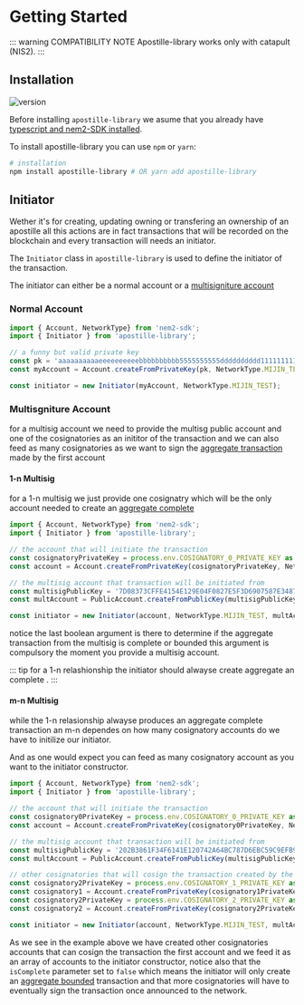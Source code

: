 # Getting Started

::: warning COMPATIBILITY NOTE
Apostille-library works only with catapult (NIS2).
:::

## Installation

![version](https://img.shields.io/npm/v/apostille-library.svg)

Before installing `apostille-library` we asume that you already have [typescript and nem2-SDK installed](https://nemtech.github.io/getting-started/setup-workstation.html#typescript-javascript).

To install apostille-library you can use `npm` or `yarn`:

``` bash
# installation
npm install apostille-library # OR yarn add apostille-library
```

## Initiator

Wether it's for creating, updating owning or transfering an ownership of an apostille all this actions are in fact transactions that will be recorded on the blockchain and every transaction will needs an initiator.

The  `Initiator` class in `apostille-library` is used to define the initiator of the transaction.

The initiator can either be a normal account or a [multisigniture account](https://nemtech.github.io/concepts/multisig-account.html)

### Normal Account

```typescript
import { Account, NetworkType} from 'nem2-sdk';
import { Initiator } from 'apostille-library';

// a funny but valid private key
const pk = 'aaaaaaaaaaeeeeeeeeeebbbbbbbbbb5555555555dddddddddd1111111111aaee';
const myAccount = Account.createFromPrivateKey(pk, NetworkType.MIJIN_TEST);

const initiator = new Initiator(myAccount, NetworkType.MIJIN_TEST);
```
### Multisgniture Account

for a multisig account we need to provide the multisg public account and one of the cosignatories as an inititor of the transaction and we can also feed as many cosignatories as we want to sign the [aggregate transaction](https://nemtech.github.io/concepts/aggregate-transaction.html) made by the first account

#### 1-n Multisig

for a 1-n multisig we just provide one cosignatry which will be the only account needed to create an [aggregate complete](https://nemtech.github.io/concepts/aggregate-transaction.html#aggregate-complete)

```typescript
import { Account, NetworkType} from 'nem2-sdk';
import { Initiator } from 'apostille-library';

// the account that will initiate the transaction
const cosignatoryPrivateKey = process.env.COSIGNATORY_0_PRIVATE_KEY as string;
const account = Account.createFromPrivateKey(cosignatoryPrivateKey, NetworkType.MIJIN_TEST);

// the multisig account that transaction will be initiated from
const multisigPublicKey = '7D08373CFFE4154E129E04F0827E5F3D6907587E348757B0F87D2F839BF88246';
const multAccount = PublicAccount.createFromPublicKey(multisigPublicKey, NetworkType.MIJIN_TEST);

const initiator = new Initiator(account, NetworkType.MIJIN_TEST, multAccount, true);
```

notice the last boolean argument is there to determine if the aggregate transaction from the multisig is complete or bounded this argument is compulsory the moment you provide a multisig account.

::: tip
for a 1-n relashionship the initiator should alwayse create aggregate an complete .
:::

#### m-n Multisig

while the 1-n relasionship alwayse produces an aggregate complete transaction an m-n dependes on how many cosignatory accounts do we have to initilize our initiator.

And as one would expect you can feed as many cosignatory account as you want to the initiator constructor.

```typescript
import { Account, NetworkType} from 'nem2-sdk';
import { Initiator } from 'apostille-library';

// the account that will initiate the transaction
const cosignatory0PrivateKey = process.env.COSIGNATORY_0_PRIVATE_KEY as string;
const account = Account.createFromPrivateKey(cosignatory0PrivateKey, NetworkType.MIJIN_TEST);

// the multisig account that transaction will be initiated from
const multisigPublicKey = '202B3861F34F6141E120742A64BC787D6EBC59C9EFB996F4856AA9CBEE11CD31';
const multAccount = PublicAccount.createFromPublicKey(multisigPublicKey, NetworkType.MIJIN_TEST);

// other cosignatories that will cosign the transaction created by the first cosignatory
const cosignatory2PrivateKey = process.env.COSIGNATORY_1_PRIVATE_KEY as string;
const cosignatory1 = Account.createFromPrivateKey(cosignatory1PrivateKey, NetworkType.MIJIN_TEST);
const cosignatory2PrivateKey = process.env.COSIGNATORY_2_PRIVATE_KEY as string;
const cosignatory2 = Account.createFromPrivateKey(cosignatory2PrivateKey, NetworkType.MIJIN_TEST);

const initiator = new Initiator(account, NetworkType.MIJIN_TEST, multAccount, false, [cosignatory1, cosignatory2]);
```
As we see in the example above we have created other cosignatories accounts that can cosign the transaction the first account and we feed it as an array of accounts to the initiator constructor, notice also that the `isComplete` parameter set to `false` which means the initiator will only create an [aggregate bounded](https://nemtech.github.io/concepts/aggregate-transaction.html#aggregate-bonded) transaction and that more cosignatories will have to eventually sign the transaction once announced to the network.